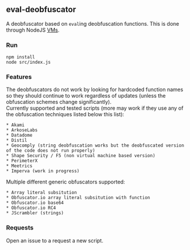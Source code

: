 ## eval-deobfuscator
A deobfuscator based on ```eval```ing deobfuscation functions.   This is done through NodeJS [VMs](https://nodejs.org/api/vm.html).

### Run

    npm install
    node src/index.js

### Features
The deobfuscators do not work by looking for hardcoded function names so they should continue to work regardless of updates (unless the obfuscation schemes change significantly).  
Currently supported and tested scripts (more may work if they use any of the obfuscation techniques listed below this list):

    * Akami
    * ArkoseLabs
    * Datadome
    * Distil
    * Geocomply (string deobfuscation works but the deobfuscated version of the code does not run properly)
    * Shape Security / F5 (non virtual machine based version)
    * PerimeterX
    * Meetrics
    * Imperva (work in progress)

Multiple different generic obfuscators supported:
    
    * Array literal subsitution
    * Obfuscator.io array literal subsitution with function
    * Obfuscator.io base64
    * Obfuscator.io RC4
    * JScrambler (strings)

### Requests
Open an issue to a request a new script.